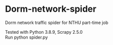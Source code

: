 # Dorm-network-spider
Dorm network traffic spider for NTHU part-time job

Tested with Python 3.8.9, Scrapy 2.5.0  
Run python spider.py
